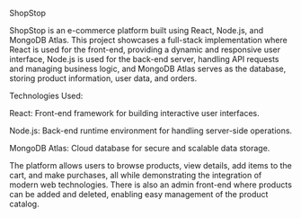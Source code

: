 ShopStop

ShopStop is an e-commerce platform built using React, Node.js, and MongoDB Atlas. 
This project showcases a full-stack implementation where React is used for the front-end, providing a dynamic and responsive user interface, 
Node.js is used for the back-end server, handling API requests and managing business logic, 
and MongoDB Atlas serves as the database, storing product information, user data, and orders.

Technologies Used:

React: Front-end framework for building interactive user interfaces.

Node.js: Back-end runtime environment for handling server-side operations.

MongoDB Atlas: Cloud database for secure and scalable data storage.

The platform allows users to browse products, view details, add items to the cart, and make purchases, all while demonstrating the integration of modern web technologies. 
There is also an admin front-end where products can be added and deleted, enabling easy management of the product catalog.
